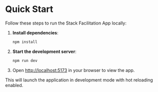 # Quick Start

Follow these steps to run the Stack Facilitation App locally:

1. **Install dependencies**:
   ```bash
   npm install
   ```
2. **Start the development server**:
   ```bash
   npm run dev
   ```
3. Open [http://localhost:5173](http://localhost:5173) in your browser to view the app.

This will launch the application in development mode with hot reloading enabled.
